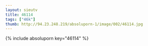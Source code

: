 ```yaml
--- 
layout: sieutv
title: 46114
tags: ["46k"]
thumb: http://94.23.248.219/absoluporn-1/image/002/46114.jpg
---
```

{% include absoluporn key="46114" %} 
